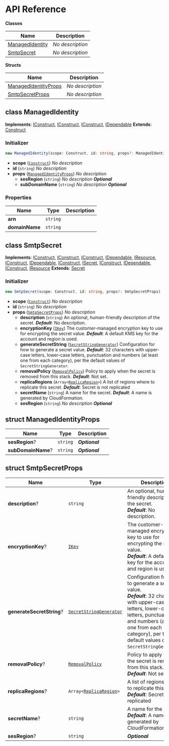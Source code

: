 # API Reference

**Classes**

Name|Description
----|-----------
[ManagedIdentity](#cdk-ses-helpers-managedidentity)|*No description*
[SmtpSecret](#cdk-ses-helpers-smtpsecret)|*No description*


**Structs**

Name|Description
----|-----------
[ManagedIdentityProps](#cdk-ses-helpers-managedidentityprops)|*No description*
[SmtpSecretProps](#cdk-ses-helpers-smtpsecretprops)|*No description*



## class ManagedIdentity  <a id="cdk-ses-helpers-managedidentity"></a>



__Implements__: [IConstruct](#constructs-iconstruct), [IConstruct](#aws-cdk-core-iconstruct), [IConstruct](#constructs-iconstruct), [IDependable](#aws-cdk-core-idependable)
__Extends__: [Construct](#aws-cdk-core-construct)

### Initializer




```ts
new ManagedIdentity(scope: Construct, id: string, props?: ManagedIdentityProps)
```

* **scope** (<code>[Construct](#aws-cdk-core-construct)</code>)  *No description*
* **id** (<code>string</code>)  *No description*
* **props** (<code>[ManagedIdentityProps](#cdk-ses-helpers-managedidentityprops)</code>)  *No description*
  * **sesRegion** (<code>string</code>)  *No description* __*Optional*__
  * **subDomainName** (<code>string</code>)  *No description* __*Optional*__



### Properties


Name | Type | Description 
-----|------|-------------
**arn** | <code>string</code> | <span></span>
**domainName** | <code>string</code> | <span></span>



## class SmtpSecret  <a id="cdk-ses-helpers-smtpsecret"></a>



__Implements__: [IConstruct](#constructs-iconstruct), [IConstruct](#aws-cdk-core-iconstruct), [IConstruct](#constructs-iconstruct), [IDependable](#aws-cdk-core-idependable), [IResource](#aws-cdk-core-iresource), [IConstruct](#constructs-iconstruct), [IDependable](#aws-cdk-core-idependable), [IConstruct](#aws-cdk-core-iconstruct), [ISecret](#aws-cdk-aws-secretsmanager-isecret), [IConstruct](#constructs-iconstruct), [IDependable](#aws-cdk-core-idependable), [IConstruct](#aws-cdk-core-iconstruct), [IResource](#aws-cdk-core-iresource)
__Extends__: [Secret](#aws-cdk-aws-secretsmanager-secret)

### Initializer




```ts
new SmtpSecret(scope: Construct, id: string, props?: SmtpSecretProps)
```

* **scope** (<code>[Construct](#constructs-construct)</code>)  *No description*
* **id** (<code>string</code>)  *No description*
* **props** (<code>[SmtpSecretProps](#cdk-ses-helpers-smtpsecretprops)</code>)  *No description*
  * **description** (<code>string</code>)  An optional, human-friendly description of the secret. __*Default*__: No description.
  * **encryptionKey** (<code>[IKey](#aws-cdk-aws-kms-ikey)</code>)  The customer-managed encryption key to use for encrypting the secret value. __*Default*__: A default KMS key for the account and region is used.
  * **generateSecretString** (<code>[SecretStringGenerator](#aws-cdk-aws-secretsmanager-secretstringgenerator)</code>)  Configuration for how to generate a secret value. __*Default*__: 32 characters with upper-case letters, lower-case letters, punctuation and numbers (at least one from each category), per the default values of ``SecretStringGenerator``.
  * **removalPolicy** (<code>[RemovalPolicy](#aws-cdk-core-removalpolicy)</code>)  Policy to apply when the secret is removed from this stack. __*Default*__: Not set.
  * **replicaRegions** (<code>Array<[ReplicaRegion](#aws-cdk-aws-secretsmanager-replicaregion)></code>)  A list of regions where to replicate this secret. __*Default*__: Secret is not replicated
  * **secretName** (<code>string</code>)  A name for the secret. __*Default*__: A name is generated by CloudFormation.
  * **sesRegion** (<code>string</code>)  *No description* __*Optional*__




## struct ManagedIdentityProps  <a id="cdk-ses-helpers-managedidentityprops"></a>






Name | Type | Description 
-----|------|-------------
**sesRegion**? | <code>string</code> | __*Optional*__
**subDomainName**? | <code>string</code> | __*Optional*__



## struct SmtpSecretProps  <a id="cdk-ses-helpers-smtpsecretprops"></a>






Name | Type | Description 
-----|------|-------------
**description**? | <code>string</code> | An optional, human-friendly description of the secret.<br/>__*Default*__: No description.
**encryptionKey**? | <code>[IKey](#aws-cdk-aws-kms-ikey)</code> | The customer-managed encryption key to use for encrypting the secret value.<br/>__*Default*__: A default KMS key for the account and region is used.
**generateSecretString**? | <code>[SecretStringGenerator](#aws-cdk-aws-secretsmanager-secretstringgenerator)</code> | Configuration for how to generate a secret value.<br/>__*Default*__: 32 characters with upper-case letters, lower-case letters, punctuation and numbers (at least one from each category), per the default values of ``SecretStringGenerator``.
**removalPolicy**? | <code>[RemovalPolicy](#aws-cdk-core-removalpolicy)</code> | Policy to apply when the secret is removed from this stack.<br/>__*Default*__: Not set.
**replicaRegions**? | <code>Array<[ReplicaRegion](#aws-cdk-aws-secretsmanager-replicaregion)></code> | A list of regions where to replicate this secret.<br/>__*Default*__: Secret is not replicated
**secretName**? | <code>string</code> | A name for the secret.<br/>__*Default*__: A name is generated by CloudFormation.
**sesRegion**? | <code>string</code> | __*Optional*__



